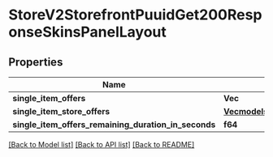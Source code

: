 # StoreV2StorefrontPuuidGet200ResponseSkinsPanelLayout

## Properties

Name | Type | Description | Notes
------------ | ------------- | ------------- | -------------
**single_item_offers** | **Vec<String>** |  | 
**single_item_store_offers** | [**Vec<models::StoreV1OffersGet200ResponseOffersInner>**](_store_v1_offers__get_200_response_Offers_inner.md) |  | 
**single_item_offers_remaining_duration_in_seconds** | **f64** |  | 

[[Back to Model list]](../README.md#documentation-for-models) [[Back to API list]](../README.md#documentation-for-api-endpoints) [[Back to README]](../README.md)


